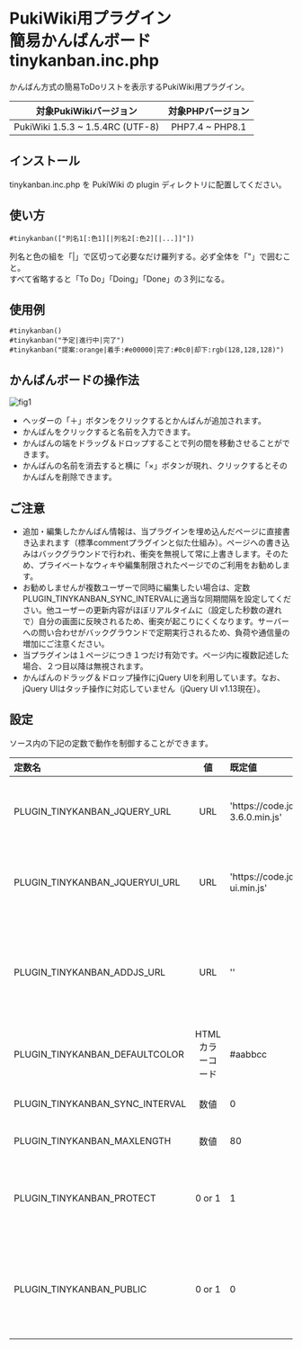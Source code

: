 # PukiWiki用プラグイン<br>簡易かんばんボード tinykanban.inc.php

かんばん方式の簡易ToDoリストを表示するPukiWiki用プラグイン。  



|対象PukiWikiバージョン|対象PHPバージョン|
|:---:|:---:|
|PukiWiki 1.5.3 ~ 1.5.4RC (UTF-8)|PHP7.4 ~ PHP8.1|

## インストール

tinykanban.inc.php を PukiWiki の plugin ディレクトリに配置してください。

## 使い方

```
#tinykanban(["列名1[:色1][|列名2[:色2][|...]]"])
```

列名と色の組を「|」で区切って必要なだけ羅列する。必ず全体を「"」で囲むこと。  
すべて省略すると「To Do」「Doing」「Done」の３列になる。

## 使用例

```
#tinykanban()
#tinykanban("予定|進行中|完了")
#tinykanban("提案:orange|着手:#e00000|完了:#0c0|却下:rgb(128,128,128)")
```

## かんばんボードの操作法
![fig1](https://user-images.githubusercontent.com/3040830/150647496-19319665-76a6-43f0-a3b5-9db077478caa.png)

- ヘッダーの「＋」ボタンをクリックするとかんばんが追加されます。
- かんばんをクリックすると名前を入力できます。
- かんばんの端をドラッグ＆ドロップすることで列の間を移動させることができます。
- かんばんの名前を消去すると横に「×」ボタンが現れ、クリックするとそのかんばんを削除できます。

## ご注意

- 追加・編集したかんばん情報は、当プラグインを埋め込んだページに直接書き込まれます（標準commentプラグインと似た仕組み）。ページへの書き込みはバックグラウンドで行われ、衝突を無視して常に上書きします。そのため、プライベートなウィキや編集制限されたページでのご利用をお勧めします。
- お勧めしませんが複数ユーザーで同時に編集したい場合は、定数PLUGIN_TINYKANBAN_SYNC_INTERVALに適当な同期間隔を設定してください。他ユーザーの更新内容がほぼリアルタイムに（設定した秒数の遅れで）自分の画面に反映されるため、衝突が起こりにくくなります。サーバーへの問い合わせがバックグラウンドで定期実行されるため、負荷や通信量の増加にご注意ください。
- 当プラグインは１ページにつき１つだけ有効です。ページ内に複数記述した場合、２つ目以降は無視されます。
- かんばんのドラッグ＆ドロップ操作にjQuery UIを利用しています。なお、jQuery UIはタッチ操作に対応していません（jQuery UI v1.13現在）。

## 設定

ソース内の下記の定数で動作を制御することができます。

|定数名|値|既定値|意味|
|:---|:---:|:---|:---|
|PLUGIN_TINYKANBAN_JQUERY_URL|URL|'https[]()://code.jquery.com/jquery-3.6.0.min.js'|jQuery のURL（すでに読み込まれていて不要な場合は空にする）|
|PLUGIN_TINYKANBAN_JQUERYUI_URL|URL|'https[]()://code.jquery.com/ui/1.13.0/jquery-ui.min.js'|jQuery UI のURL（すでに読み込まれていて不要な場合は空にする）|
|PLUGIN_TINYKANBAN_ADDJS_URL|URL|''|追加 JavaScriptの URL（jQuery UI をタッチ操作に対応させるハック jquery.ui.touch-punch.js 等必要に応じて）|
|PLUGIN_TINYKANBAN_DEFAULTCOLOR|HTMLカラーコード|#aabbcc|列のデフォルト色|
|PLUGIN_TINYKANBAN_SYNC_INTERVAL|数値|0|更新同期間隔（秒）。0 なら同期しない|
|PLUGIN_TINYKANBAN_MAXLENGTH|数値|80|かんばん名の最大文字数|
|PLUGIN_TINYKANBAN_PROTECT|0 or 1|1|1：名前が空のかんばんのみ削除できる<br>0：名前付きのかんばんも削除できる|
|PLUGIN_TINYKANBAN_PUBLIC|0 or 1|0|1：編集権限のないユーザーにもかんばんの変更を許可<br>0：かんばんの変更には編集権限が必須|
